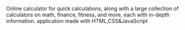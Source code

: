 Online calculator for quick calculations, along with a large collection of calculators on math, finance, fitness, and more, each with in-depth information. 
application made with HTML,CSS&JavaScript
